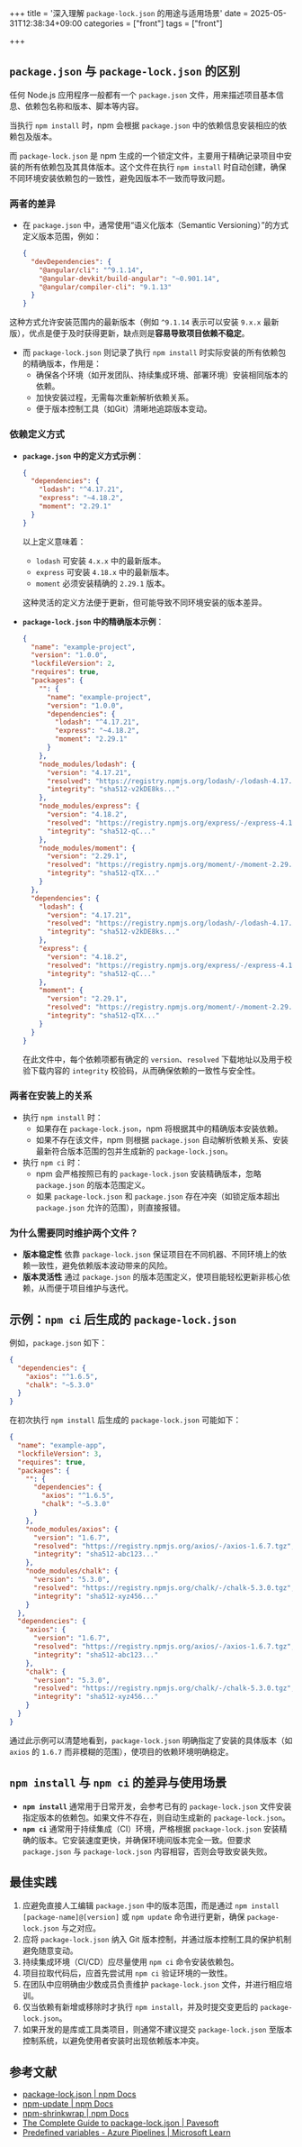+++
title = '深入理解 `package-lock.json` 的用途与适用场景'
date = 2025-05-31T12:38:34+09:00
categories = ["front"]
tags = ["front"]

+++

## `package.json` 与 `package-lock.json` 的区别

任何 Node.js 应用程序一般都有一个 `package.json` 文件，用来描述项目基本信息、依赖包名称和版本、脚本等内容。

当执行 `npm install` 时，npm 会根据 `package.json` 中的依赖信息安装相应的依赖包及版本。

而 `package-lock.json` 是 npm 生成的一个锁定文件，主要用于精确记录项目中安装的所有依赖包及其具体版本。这个文件在执行 `npm install` 时自动创建，确保不同环境安装依赖包的一致性，避免因版本不一致而导致问题。

### 两者的差异

- 在 `package.json` 中，通常使用“语义化版本（Semantic Versioning）”的方式定义版本范围，例如：
  
  ```json
  {
    "devDependencies": {
      "@angular/cli": "^9.1.14",
      "@angular-devkit/build-angular": "~0.901.14",
      "@angular/compiler-cli": "9.1.13"
    }
  }
  ```

这种方式允许安装范围内的最新版本（例如 `^9.1.14` 表示可以安装 `9.x.x` 最新版），优点是便于及时获得更新，缺点则是**容易导致项目依赖不稳定**。

- 而 `package-lock.json` 则记录了执行 `npm install` 时实际安装的所有依赖包的精确版本，作用是：
  - 确保各个环境（如开发团队、持续集成环境、部署环境）安装相同版本的依赖。
  - 加快安装过程，无需每次重新解析依赖关系。
  - 便于版本控制工具（如Git）清晰地追踪版本变动。

### 依赖定义方式

- **`package.json` 中的定义方式示例**：

  ```json
  {
    "dependencies": {
      "lodash": "^4.17.21",
      "express": "~4.18.2",
      "moment": "2.29.1"
    }
  }
  ```

  以上定义意味着：

  - `lodash` 可安装 `4.x.x` 中的最新版本。
  - `express` 可安装 `4.18.x` 中的最新版本。
  - `moment` 必须安装精确的 `2.29.1` 版本。

  这种灵活的定义方法便于更新，但可能导致不同环境安装的版本差异。

- **`package-lock.json` 中的精确版本示例**：

  ```json
  {
    "name": "example-project",
    "version": "1.0.0",
    "lockfileVersion": 2,
    "requires": true,
    "packages": {
      "": {
        "name": "example-project",
        "version": "1.0.0",
        "dependencies": {
          "lodash": "^4.17.21",
          "express": "~4.18.2",
          "moment": "2.29.1"
        }
      },
      "node_modules/lodash": {
        "version": "4.17.21",
        "resolved": "https://registry.npmjs.org/lodash/-/lodash-4.17.21.tgz",
        "integrity": "sha512-v2kDE8ks..."
      },
      "node_modules/express": {
        "version": "4.18.2",
        "resolved": "https://registry.npmjs.org/express/-/express-4.18.2.tgz",
        "integrity": "sha512-qC..."
      },
      "node_modules/moment": {
        "version": "2.29.1",
        "resolved": "https://registry.npmjs.org/moment/-/moment-2.29.1.tgz",
        "integrity": "sha512-qTX..."
      }
    },
    "dependencies": {
      "lodash": {
        "version": "4.17.21",
        "resolved": "https://registry.npmjs.org/lodash/-/lodash-4.17.21.tgz",
        "integrity": "sha512-v2kDE8ks..."
      },
      "express": {
        "version": "4.18.2",
        "resolved": "https://registry.npmjs.org/express/-/express-4.18.2.tgz",
        "integrity": "sha512-qC..."
      },
      "moment": {
        "version": "2.29.1",
        "resolved": "https://registry.npmjs.org/moment/-/moment-2.29.1.tgz",
        "integrity": "sha512-qTX..."
      }
    }
  }
  ```

  在此文件中，每个依赖项都有确定的 `version`、`resolved` 下载地址以及用于校验下载内容的 `integrity` 校验码，从而确保依赖的一致性与安全性。

### 两者在安装上的关系

- 执行 `npm install` 时：
  - 如果存在 `package-lock.json`，npm 将根据其中的精确版本安装依赖。
  - 如果不存在该文件，npm 则根据 `package.json` 自动解析依赖关系、安装最新符合版本范围的包并生成新的 `package-lock.json`。
- 执行 `npm ci` 时：
  - npm 会严格按照已有的 `package-lock.json` 安装精确版本，忽略 `package.json` 的版本范围定义。
  - 如果 `package-lock.json` 和 `package.json` 存在冲突（如锁定版本超出 `package.json` 允许的范围），则直接报错。

### 为什么需要同时维护两个文件？

- **版本稳定性**
   依靠 `package-lock.json` 保证项目在不同机器、不同环境上的依赖一致性，避免依赖版本波动带来的风险。
- **版本灵活性**
   通过 `package.json` 的版本范围定义，使项目能轻松更新非核心依赖，从而便于项目维护与迭代。



## 示例：`npm ci` 后生成的 `package-lock.json`

例如，`package.json` 如下：

```json
{
  "dependencies": {
    "axios": "^1.6.5",
    "chalk": "~5.3.0"
  }
}
```

在初次执行 `npm install` 后生成的 `package-lock.json` 可能如下：

```json
{
  "name": "example-app",
  "lockfileVersion": 3,
  "requires": true,
  "packages": {
    "": {
      "dependencies": {
        "axios": "^1.6.5",
        "chalk": "~5.3.0"
      }
    },
    "node_modules/axios": {
      "version": "1.6.7",
      "resolved": "https://registry.npmjs.org/axios/-/axios-1.6.7.tgz",
      "integrity": "sha512-abc123..."
    },
    "node_modules/chalk": {
      "version": "5.3.0",
      "resolved": "https://registry.npmjs.org/chalk/-/chalk-5.3.0.tgz",
      "integrity": "sha512-xyz456..."
    }
  },
  "dependencies": {
    "axios": {
      "version": "1.6.7",
      "resolved": "https://registry.npmjs.org/axios/-/axios-1.6.7.tgz",
      "integrity": "sha512-abc123..."
    },
    "chalk": {
      "version": "5.3.0",
      "resolved": "https://registry.npmjs.org/chalk/-/chalk-5.3.0.tgz",
      "integrity": "sha512-xyz456..."
    }
  }
}
```

通过此示例可以清楚地看到，`package-lock.json` 明确指定了安装的具体版本（如 `axios` 的 `1.6.7` 而非模糊的范围），使项目的依赖环境明确稳定。



## `npm install` 与 `npm ci` 的差异与使用场景

- **`npm install`** 通常用于日常开发，会参考已有的 `package-lock.json` 文件安装指定版本的依赖包。如果文件不存在，则自动生成新的 `package-lock.json`。
- **`npm ci`** 通常用于持续集成（CI）环境，严格根据 `package-lock.json` 安装精确的版本。它安装速度更快，并确保环境间版本完全一致。但要求 `package.json` 与 `package-lock.json` 内容相容，否则会导致安装失败。



## 最佳实践

1. 应避免直接人工编辑 `package.json` 中的版本范围，而是通过 `npm install [package-name]@[version]` 或 `npm update` 命令进行更新，确保 `package-lock.json` 与之对应。
2. 应将 `package-lock.json` 纳入 Git 版本控制，并通过版本控制工具的保护机制避免随意变动。
3. 持续集成环境（CI/CD）应尽量使用 `npm ci` 命令安装依赖包。
4. 项目拉取代码后，应首先尝试用 `npm ci` 验证环境的一致性。
5. 在团队中应明确由少数成员负责维护 `package-lock.json` 文件，并进行相应培训。
6. 仅当依赖有新增或移除时才执行 `npm install`，并及时提交变更后的 `package-lock.json`。
7. 如果开发的是库或工具类项目，则通常不建议提交 `package-lock.json` 至版本控制系统，以避免使用者安装时出现依赖版本冲突。



## 参考文献

- [package-lock.json | npm Docs](https://docs.npmjs.com/cli/v9/configuring-npm/package-lock-json)
- [npm-update | npm Docs](https://docs.npmjs.com/cli/v11/commands/npm-update)
- [npm-shrinkwrap | npm Docs](https://docs.npmjs.com/cli/v11/commands/npm-shrinkwrap)
- [The Complete Guide to package-lock.json | Pavesoft](https://medium.com/pavesoft/package-lock-json-the-complete-guide-2ae40175ebdd)
- [Predefined variables - Azure Pipelines | Microsoft Learn](https://learn.microsoft.com/en-us/azure/devops/pipelines/build/variables?view=azure-devops&WT.mc_id=DT-MVP-4015686&tabs=yaml)